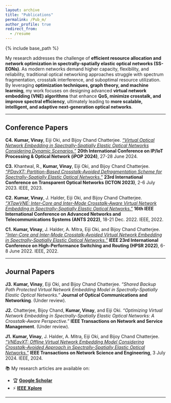 ```yaml
---
layout: archive
title: "Publications"
permalink: /Pub_m/
author_profile: true
redirect_from:
  - /resume
---
```


{% include base_path %}

My research addresses the challenge of **efficient resource allocation and network optimization in spectrally-spatially elastic optical networks (SS-EONs)**. As modern networks demand higher capacity, flexibility, and reliability, traditional optical networking approaches struggle with spectrum fragmentation, crosstalk interference, and suboptimal resource utilization. By leveraging **optimization techniques, graph theory, and machine learning**, my work focuses on designing advanced **virtual network embedding (VNE) algorithms** that enhance **QoS, minimize crosstalk, and improve spectral efficiency**, ultimately leading to **more scalable, intelligent, and adaptive next-generation optical networks**.


---
## **Conference Papers**  

**C4.** **Kumar, Vinay**, Eiji Oki, and Bijoy Chand Chatterjee. *[“Virtual Optical Network Embedding in Spectrally-Spatially Elastic Optical Networks Considering Dynamic Scenarios.”](https://www.pilab.jp/ipop2024/info/onlineproceedings.html#T2-3)* **20th International Conference on IP/IoT Processing & Optical Network (iPOP 2024)**, 27-28 June 2024.  

**C3.** Khantwal, R., **Kumar, Vinay**, Eiji Oki, and Bijoy Chand Chatterjee. *[“PDavXT: Partition-Based Crosstalk-Avoided Defragmentation Scheme for Spectrally-Spatially Elastic Optical Networks.”](https://doi.org/10.1109/ICTON59386.2023.10207340)* **23rd International Conference on Transparent Optical Networks (ICTON 2023)**, 2-6 July 2023. IEEE, 2023.  

**C2.** **Kumar, Vinay**, J. Halder, Eiji Oki, and Bijoy Chand Chatterjee. *[“XTawVNE: Inter-Core and Inter-Mode Crosstalk-Aware Virtual Network Embedding in Spectrally-Spatially Elastic Optical Networks.”](https://doi.org/10.1109/ANTS56424.2022.10227772)* **16th IEEE International Conference on Advanced Networks and Telecommunications Systems (ANTS 2022)**, 18-21 Dec. 2022. IEEE, 2022.  

**C1.** **Kumar, Vinay**, J. Halder, A. Mitra, Eiji Oki, and Bijoy Chand Chatterjee. *[“Inter-Core and Inter-Mode Crosstalk-Avoided Virtual Network Embedding in Spectrally-Spatially Elastic Optical Networks.”](https://doi.org/10.1109/HPSR54439.2022.9831362)* **IEEE 23rd International Conference on High-Performance Switching and Routing (HPSR 2022)**, 6-8 June 2022. IEEE, 2022.  

---

## **Journal Papers**  

**J3.** **Kumar, Vinay**, Eiji Oki, and Bijoy Chand Chatterjee. *“Shared Backup Path Protected Virtual Network Embedding Model in Spectrally-Spatially Elastic Optical Networks.”* **Journal of Optical Communications and Networking**. (Under review).  

**J2.** Chatterjee, Bijoy Chand, **Kumar, Vinay**, and Eiji Oki. *“Optimizing Virtual Network Embedding in Spectrally-Spatially Elastic Optical Networks: A Crosstalk-Aware Perspective.”* **IEEE Transactions on Network and Service Management**. (Under review).  

**J1.** **Kumar, Vinay**, J. Halder, A. Mitra, Eiji Oki, and Bijoy Chand Chatterjee. *[“VNEavXT: Offline Virtual Network Embedding Model Considering Crosstalk-Avoided Approach in Spectrally-Spatially Elastic Optical Networks.”](https://doi.org/10.1109/TNSE.2024.3421246)* **IEEE Transactions on Network Science and Engineering**, 3 July 2024. IEEE, 2024.  


 📚 My research articles are available on:  
- 🏆 [**Google Scholar**](https://scholar.google.com/citations?user=CCSnKrcAAAAJ&hl=en&authuser=2)  
- ⚡ [**IEEE Xplore**](https://ieeexplore.ieee.org/author/37089459890)  


---

